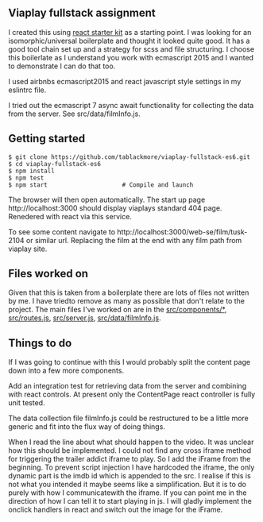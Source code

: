 ## Viaplay fullstack assignment

I created this using [react starter kit](http://www.reactstarterkit.com/) as a starting point. I was looking for an isomorphic/universal boilerplate and thought it looked quite good.
It has a good tool chain set up and a strategy for scss and file structuring. I choose this boilerlate as I understand you work with ecmascript 2015 and I wanted to demonstrate I can do that too.

I used airbnbs ecmascript2015 and react javascript style settings in my eslintrc file.

I tried out the ecmascript 7 async await functionality for collecting the data from the server. See src/data/filmInfo.js.

## Getting started


```shell
$ git clone https://github.com/tablackmore/viaplay-fullstack-es6.git
$ cd viaplay-fullstack-es6
$ npm install                   
$ npm test
$ npm start                     # Compile and launch
```

The browser will then open automatically. 
The start up page http://localhost:3000 should display viaplays standard 404 page. Renedered with react via this service.

To see some content navigate to http://localhost:3000/web-se/film/tusk-2104 or similar url. Replacing the film at the end with any film path from viaplay site.

## Files worked on

Given that this is taken from a boilerplate there are lots of files not written by me. I have triedto remove as many as possible that don't relate to the project. The main files I've worked on are in the [src/components/*](https://github.com/tablackmore/viaplay-fullstack-es6/tree/master/src/components), [src/routes.js](https://github.com/tablackmore/viaplay-fullstack-es6/tree/master/src/routes.js), [src/server.js](https://github.com/tablackmore/viaplay-fullstack-es6/tree/master/src/server.js), [src/data/filmInfo.js](https://github.com/tablackmore/viaplay-fullstack-es6/tree/master/src/data/filmInfo.js).  

## Things to do

If I was going to continue with this I would probably split the content page down into a few more components. 

Add an integration test for retrieving data from the server and combining with react controls. At present only the ContentPage react controller is fully unit tested. 

The data collection file filmInfo.js could be restructured to be a little more generic and fit into the flux way of doing things.

When I read the line about what should happen to the video. It was unclear how this should be implemented. I could not find any cross iframe method for triggering the trailer addict iframe to play. So I add the iFrame from the beginning. To prevent script injection I have hardcoded the iframe, the only dynamic part is the imdb id which is appended to the src. I realise if this is not what you intended it maybe seems like a simplification. But it is to do purely with how I communicatewith the iframe. If you can point me in the direction of how I can tell it to start playing in js. I will gladly implement the onclick handlers in react and switch out the image for the iFrame.


